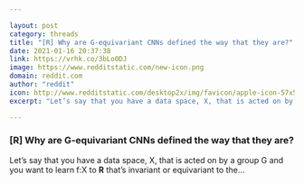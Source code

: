 ```yaml
---

layout: post
category: threads
title: "[R] Why are G-equivariant CNNs defined the way that they are?"
date: 2021-01-16 20:37:38
link: https://vrhk.co/3bLo0DJ
image: https://www.redditstatic.com/new-icon.png
domain: reddit.com
author: "reddit"
icon: http://www.redditstatic.com/desktop2x/img/favicon/apple-icon-57x57.png
excerpt: "Let’s say that you have a data space, X, that is acted on by a group G and you want to learn f:X to **R** that’s invariant or equivariant to the..."

---
```


### [R] Why are G-equivariant CNNs defined the way that they are?

Let’s say that you have a data space, X, that is acted on by a group G and you want to learn f:X to **R** that’s invariant or equivariant to the...
